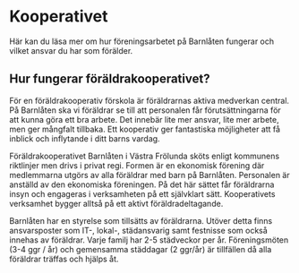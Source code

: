 # Kooperativet
Här kan du läsa mer om hur föreningsarbetet på Barnlåten fungerar och vilket ansvar du har som förälder.

## Hur fungerar föräldrakooperativet? 
För en föräldrakooperativ förskola är föräldrarnas aktiva medverkan central. På Barnlåten ska vi föräldrar se till att personalen 
får förutsättningarna för att kunna göra ett bra arbete. Det innebär lite mer ansvar, lite mer arbete, men ger mångfalt tillbaka. 
Ett kooperativ ger fantastiska möjligheter att få inblick och inflytande i ditt barns vardag.

Föräldrakooperativet Barnlåten i Västra Frölunda sköts enligt kommunens riktlinjer men drivs i privat regi. Formen är en ekonomisk 
förening där medlemmarna utgörs av alla föräldrar med barn på Barnlåten. Personalen är anställd av den ekonomiska föreningen. På 
det här sättet får föräldrarna insyn och engageras i verksamheten på ett självklart sätt. Kooperativets verksamhet bygger alltså på 
ett aktivt föräldradeltagande.

Barnlåten har en styrelse som tillsätts av föräldrarna. Utöver detta finns ansvarsposter som IT-, lokal-, städansvarig samt festnisse 
som också innehas av föräldrar. Varje familj har 2-5 städveckor per år. Föreningsmöten (3-4 ggr / år) och gemensamma 
städdagar (2 ggr/år) är tillfällen då alla föräldrar träffas och hjälps åt.
